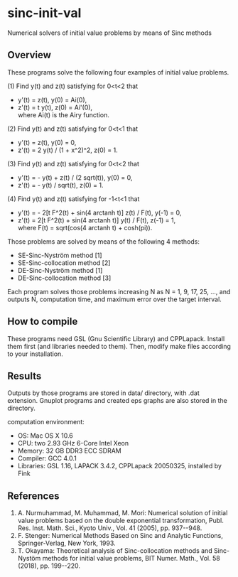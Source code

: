 # sinc-init-val
Numerical solvers of initial value problems by means of Sinc methods

## Overview
These programs solve the following four examples of initial value problems.

(1) Find y(t) and z(t) satisfying for 0<t<2 that
* y'(t) = z(t),   y(0) = Ai(0),
* z'(t) = t y(t), z(0) = Ai'(0),  
where Ai(t) is the Airy function.

(2) Find y(t) and z(t) satisfying for 0<t<1 that
* y'(t) = z(t),                 y(0) = 0,
* z'(t) = 2 y(t) / (1 + x^2)^2, z(0) = 1.

(3) Find y(t) and z(t) satisfying for 0<t<2 that
* y'(t) = - y(t) + z(t) / (2 sqrt(t)), y(0) = 0,
* z'(t) = - y(t) / sqrt(t),              z(0) = 1.

(4) Find y(t) and z(t) satisfying for -1<t<1 that
* y'(t) = - 2[t F^2(t) + sin(4 arctanh t)] z(t) / F(t), y(-1) = 0,
* z'(t) =   2[t F^2(t) + sin(4 arctanh t)] y(t) / F(t), z(-1) = 1,  
where F(t) = sqrt(cos(4 arctanh t) + cosh(pi)).

Those problems are solved by means of the following 4 methods:
* SE-Sinc-Nyström method [1]
* SE-Sinc-collocation method [2]
* DE-Sinc-Nyström method [1]
* DE-Sinc-collocation method [3]

Each program solves those problems increasing N as N = 1, 9, 17, 25, ...,
and outputs N, computation time, and maximum error over the target interval.

## How to compile
These programs need GSL (Gnu Scientific Library) and CPPLapack.
Install them first (and libraries needed to them). Then, modify
make files according to your installation.

## Results
Outputs by those programs are stored in data/ directory, with .dat extension.
Gnuplot programs and created eps graphs are also stored in the directory.

computation environment:
* OS: Mac OS X 10.6
* CPU: two 2.93 GHz 6-Core Intel Xeon
* Memory: 32 GB DDR3 ECC SDRAM
* Compiler: GCC 4.0.1
* Libraries: GSL 1.16, LAPACK 3.4.2, CPPLapack 20050325, installed by Fink

## References
1. A. Nurmuhammad, M. Muhammad, M. Mori:
 Numerical solution of initial value problems based on the double exponential
 transformation, Publ. Res. Inst. Math. Sci., Kyoto Univ., Vol. 41 (2005),
 pp. 937--948.
2. F. Stenger: Numerical Methods Based on Sinc and Analytic Functions,
 Springer-Verlag, New York, 1993.
3. T. Okayama: Theoretical analysis of Sinc-collocation methods and
 Sinc-Nystöm methods for initial value problems, BIT Numer. Math.,
 Vol. 58 (2018), pp. 199--220.
